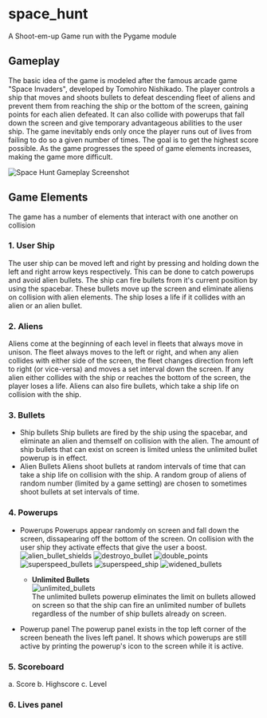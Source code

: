 # space_hunt
A Shoot-em-up Game run with the Pygame module

## Gameplay
The basic idea of the game is modeled after the famous arcade game "Space Invaders", developed by Tomohiro Nishikado. The player controls a ship that moves and shoots bullets to defeat descending fleet of aliens and prevent them from reaching the ship or the bottom of the screen, gaining points for each alien defeated. It can also collide with powerups that fall down the screen and give temporary advantageous abilities to the user ship. The game inevitably ends only once the player runs out of lives from failing to do so a given number of times. The goal is to get the highest score possible. As the game progresses the speed of game elements increases, making the game more difficult.

![Space Hunt Gameplay Screenshot](https://user-images.githubusercontent.com/54511402/167507357-ae505139-2a17-41d3-a9cc-440e4b559048.png)

## Game Elements
The game has a number of elements that interact with one another on collision
### 1. User Ship
The user ship can be moved left and right by pressing and holding down the left and right arrow keys respectively. This can be done to catch powerups and avoid alien bullets. The ship can fire bullets from it's current position by using the spacebar. These bullets move up the screen and eliminate aliens on collision with alien elements. The ship loses a life if it collides with an alien or an alien bullet.
### 2. Aliens
Aliens come at the beginning of each level in fleets that always move in unison. The fleet always moves to the left or right, and when any alien collides with either side of the screen, the fleet changes direction from left to right (or vice-versa) and moves a set interval down the screen. If any alien either collides with the ship or reaches the bottom of the screen, the player loses a life. Aliens can also fire bullets, which take a ship life on collision with the ship.
### 3. Bullets
- Ship bullets
  Ship bullets are fired by the ship using the spacebar, and eliminate an alien and themself on collision with the alien. The amount of ship bullets that can exist on screen is limited unless the unlimited bullet powerup is in effect.
- Alien Bullets
  Aliens shoot bullets at random intervals of time that can take a ship life on collision with the ship. A random group of aliens of random number (limited by a game setting) are chosen to sometimes shoot bullets at set intervals of time.
### 4. Powerups
- Powerups
  Powerups appear randomly on screen and fall down the screen, dissapearing off the bottom of the screen. On collision with the user ship they activate effects that give the user a boost.
![alien_bullet_shields](https://user-images.githubusercontent.com/54511402/167512889-6b70548d-652a-412c-829d-9d98d5ac6d01.png)
![destroyo_bullet](https://user-images.githubusercontent.com/54511402/167512891-791a4b9f-43ae-401a-97b9-0e369c61d711.png)
![double_points](https://user-images.githubusercontent.com/54511402/167512892-b032a0b4-edd3-4ab2-9310-2fcb76ee6a67.png)
![superspeed_bullets](https://user-images.githubusercontent.com/54511402/167512893-e494a305-a857-4aa5-a468-915f1de34978.png)
![superspeed_ship](https://user-images.githubusercontent.com/54511402/167512894-c4f8360c-4a24-4a68-a265-4304ef7dd30d.png)
![widened_bullets](https://user-images.githubusercontent.com/54511402/167512896-b2e7008f-c748-4702-8e4c-a142982d84fd.png)

    - **Unlimited Bullets**  
    ![unlimited_bullets](https://user-images.githubusercontent.com/54511402/167512895-fa18fae5-5da8-4f3e-b8ad-d2bea9e3d263.png)  
    The unlimited bullets powerup eliminates the limit on bullets allowed on screen so that the ship can fire an unlimited number of bullets regardless of the number of ship bullets already on screen.  


- Powerup panel
  The powerup panel exists in the top left corner of the screen beneath the lives left panel. It shows which powerups are still active by printing the powerup's icon to the screen while it is active.
### 5. Scoreboard
  a. Score
  b. Highscore
  c. Level
### 6. Lives panel
